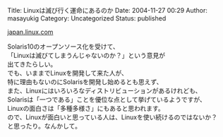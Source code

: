 Title: Linuxは滅び行く運命にあるのか
Date: 2004-11-27 00:29
Author: masayukig
Category: Uncategorized
Status: published

[japan.linux.com](http://japan.linux.com/opensource/04/11/25/0216245.shtml?topic=1)

Solaris10のオープンソース化を受けて、  
「Linuxは滅びてしまうんじゃないのか？」という意見が  
出てきたらしい。  
でも、いままでLinuxを開発して来た人が、  
特に理由もないのにSolarisを開発し始めるとも思えず、  
また、Linuxにはいろいろなディストリビューションがあるけれども、  
Solarisは「一つである」ことを優位な点として挙げているようですが、  
Linuxの面白さは「多種多様さ」にもあると思われます。  
ので、Linuxが面白いと思っている人は、Linuxを使い続けるのではないか？  
と思ったり。なんかして。
